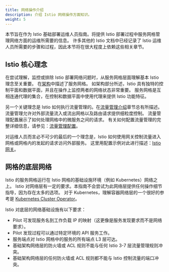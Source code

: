 ```yaml
---
title: 网络操作介绍
description: 介绍 Istio 网络操作方面知识。
weight: 5
---
```

本节旨在作为 Istio 基础部署运维人员指南。将提供 Istio 部署过程中服务网格管理网络方面的运维所需要的信息。 许多其他的 Istio 文档中已经记录了 Istio 运维人员所需要的步骤和过程，因此本节将在很大程度上依赖这些相关章节。

## Istio 核心理念

在尝试理解，监控或排除 Istio 部署网络问题时，从服务网格层面理解基本 Istio 理念至关重要。 在[架构](/zh/docs/concepts/what-is-istio/#架构)中描述了服务网格。 如架构部分所述，Istio 具有独特的控制平面和数据平面，并且在操作上监控两者的网络状态非常重要。 服务网格是互相连通代理的集合，在控制和数据平面中使用代理来提供 Istio 功能特征。

另一个关键理念是 Istio 如何执行流量管理的。在[流量管理介绍](/zh/docs/concepts/traffic-management)章节总有所描述。流量管理允许对外部流量流入或流出网格以及路由请求提供细粒度控制。 流量管理配置展示了如何处理网格中的微服务之间的请求。 有关如何配置流量管理的完整详细信息，请参见：[流量管理配置](/zh/docs/tasks/traffic-management)。

对运维人员而言必不可少的最后的一个理念是，Istio 如何使用网关控制流量进入网格或网格内的发起的请求访问外部服务。 这里用配置示例对此进行描述：[Istio 网关](/zh/docs/concepts/traffic-management/#gateway)。

## 网格的底层网络

Istio 的服务网格运行在 Istio 网格的基础设施环境（例如 Kubernetes）网络之上。 Istio 对网络层有一定的要求。本指南不会尝试为此网络层提供任何操作细节指导，因为存在太多的选项。 对于 Kubernetes，理解容器网络层的一个很好的参考是 [Kubernetes Cluster Operator](https://kubernetes.io/docs/user-journeys/users/cluster-operator/foundational/)。 

Istio 对底层的网络基础设施有以下要求：

- Pilot 可发现服务名到工作负载 IP 的映射（这更像是服务发现要求而不是网络要求）。
- Pilot 发现过程可以通过特定环境的 API 服务工作。
- 服务端点对 Istio 网格中的服务的所有端点 L3 层可达。
- 基础架构网络层的防火墙或 ACL 规则不能与任何 Istio 3-7 层流量管理规则冲突。
- 基础架构网络层的任何防火墙或 ACL 规则都不能与 Istio 控制流量的端口冲突。